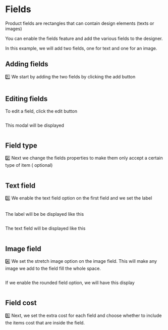 # Fields

Product fields are rectangles that can contain design elements (texts or images)

You can enable the fields feature and add the various fields to the designer.

In this example, we will add two fields, one for text and one for an image.

## Adding fields

:one: We start by adding the two fields by clicking the add
button <img srcset="/productdesigner/images/add-field-btn.jpg 2x" class="v-middle">

<img srcset="/productdesigner/images/product-fields.jpg 2x" class="border">

## Editing fields

To edit a field, click the edit button

<img srcset="/productdesigner/images/edit-field-btn.jpg 2x">

This modal will be displayed

<img srcset="/productdesigner/images/edit-field-modal.jpg 2x" class="border">

## Field type

:two: Next we change the fields properties to make them only accept a certain type of item (
optional)

<img srcset="/productdesigner/images/field-edit.jpg 2x" class="border">

## Text field

:three: We enable the text field option on the first field and we set the label

<img srcset="/productdesigner/images/edit-text-field.jpg 2x" class="border">

The label will be be displayed like this

<img srcset="/productdesigner/images/field-label.jpg 2x" class="border">

The text field will be displayed like this

<img srcset="/productdesigner/images/text-field-display.jpg 2x">

## Image field

:four: We set the stretch image option on the image field. This will make any image we add to the
field fill the whole space.

<img srcset="/productdesigner/images/stretch-image.jpg 2x" class="border">

If we enable the rounded field option, we will have this display

<img srcset="/productdesigner/images/rounded-field.jpg 2x" class="border">

## Field cost

:five: Next, we set the extra cost for each field and choose whether to include the items cost that
are inside the field.

<img srcset="/productdesigner/images/field-cost.jpg 2x" class="border">
